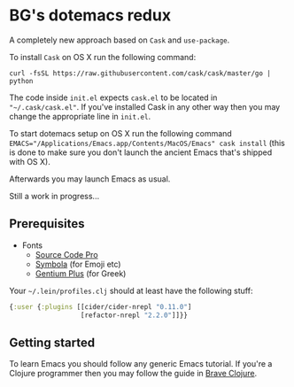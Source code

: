 # BG's dotemacs redux

A completely new approach based on `Cask` and `use-package`.

To install `Cask` on OS X run the following command:

    curl -fsSL https://raw.githubusercontent.com/cask/cask/master/go | python

The code inside `init.el` expects `cask.el` to be located in `"~/.cask/cask.el"`.
If you've installed Cask in any other way then you may change the appropriate
line in `init.el`.

To start dotemacs setup on OS X run the following command `EMACS="/Applications/Emacs.app/Contents/MacOS/Emacs" cask install`
(this is done to make sure you don't launch the ancient Emacs that's shipped with OS X).

Afterwards you may launch Emacs as usual.

Still a work in progress...

## Prerequisites

- Fonts
  - [Source Code Pro](https://github.com/adobe-fonts/source-code-pro/releases)
  - [Symbola](http://www.fonts2u.com/symbola.font) (for Emoji etc)
  - [Gentium Plus](http://software.sil.org/gentium/) (for Greek)

Your `~/.lein/profiles.clj` should at least have the following stuff:

```Clojure
{:user {:plugins [[cider/cider-nrepl "0.11.0"]
                  [refactor-nrepl "2.2.0"]]}}
```

## Getting started

To learn Emacs you should follow any generic Emacs tutorial. If you're
a Clojure programmer then you may follow the guide in
[Brave Clojure](http://www.braveclojure.com/basic-emacs/).
